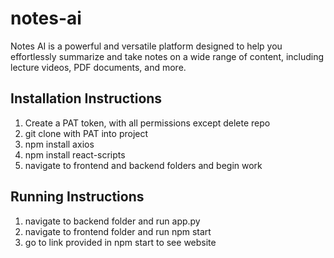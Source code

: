 # notes-ai
Notes AI is a powerful and versatile platform designed to help you effortlessly summarize and take notes on a wide range of content, including lecture videos, PDF documents, and more.

## Installation Instructions
1. Create a PAT token, with all permissions except delete repo
2. git clone with PAT into project
3. npm install axios
4. npm install react-scripts
5. navigate to frontend and backend folders and begin work

## Running Instructions
1. navigate to backend folder and run app.py
2. navigate to frontend folder and run npm start
3. go to link provided in npm start to see website